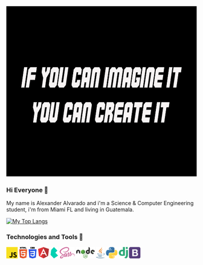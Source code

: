<img src="./lg/NewProyect.png" height="450px" width="100%">

### Hi Everyone 👋
My name is Alexander Alvarado and i'm a Science & Computer Engineering student, i'm from Miami FL and living in Guatemala.

[![My Top Langs](https://github-readme-stats.vercel.app/api/top-langs/?username=Alex4191-usac&layout=compact)](https://github.com/Alex4191-usac/github-readme-stats)

### Technologies and Tools :hammer: 
<span>
<img src="./lg/javascript.svg" height="30px">  
<img src="./lg/html-5.svg" height="30px">
<img src="./lg/css-3.svg" height="30px">
<img src="./lg/angular-icon.svg" height="30px">
<img src="./lg/bulma.svg" height="30px">
<img src="./lg/sass.svg" height="30px">
<img src="./lg/nodejs.svg" height="30px">
<img src="./lg/java.svg" height="30px">
<img src="./lg/python.svg" height="30px">
<img src="./lg/django.svg" height="30px">
<img src="./lg/bootstrap.svg" height="30px">
<span>
<!--
**Alex4191-usac/Alex4191-usac** is a ✨ _special_ ✨ repository because its `README.md` (this file) appears on your GitHub profile.

Here are some ideas to get you started:

- 🔭 I’m currently working on ...
- 🌱 I’m currently learning ...
- 👯 I’m looking to collaborate on ...
- 🤔 I’m looking for help with ...

- 📫 How to reach me: ...
- 😄 Pronouns: ...
- ⚡ Fun fact: ...
-->

